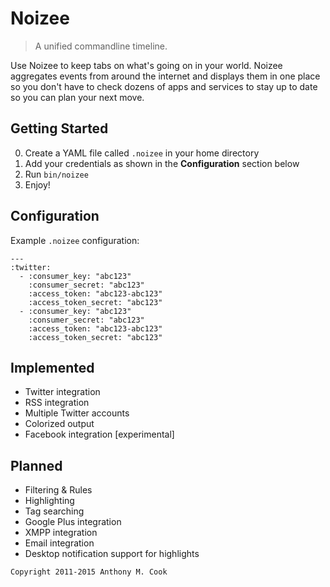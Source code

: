 Noizee
======

> A unified commandline timeline.

Use Noizee to keep tabs on what's going on in your world. Noizee aggregates events from around the internet and displays them in one place so you don't have to check dozens of apps and services to stay up to date so you can plan your next move. 

Getting Started
---------------

0. Create a YAML file called `.noizee` in your home directory
1. Add your credentials as shown in the **Configuration** section below
2. Run `bin/noizee`
3. Enjoy!

Configuration
-------------

Example `.noizee` configuration:

~~~
---
:twitter:
  - :consumer_key: "abc123"
    :consumer_secret: "abc123"
    :access_token: "abc123-abc123"
    :access_token_secret: "abc123"
  - :consumer_key: "abc123"
    :consumer_secret: "abc123"
    :access_token: "abc123-abc123"
    :access_token_secret: "abc123"
~~~

Implemented
-----------

- Twitter integration
- RSS integration
- Multiple Twitter accounts
- Colorized output
- Facebook integration [experimental]

Planned
-------

- Filtering & Rules
- Highlighting
- Tag searching
- Google Plus integration
- XMPP integration
- Email integration
- Desktop notification support for highlights

`Copyright 2011-2015 Anthony M. Cook`
